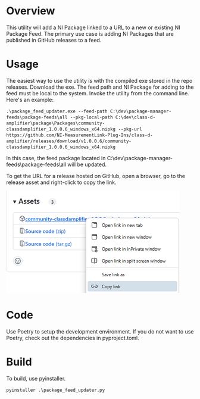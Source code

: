 # Overview
This utility will add a NI Package linked to a URL to a new or existing NI Package Feed. The primary use case is adding NI Packages that are published in GitHub releases to a feed.

# Usage
The easiest way to use the utility is with the compiled exe stored in the repo releases. Download the exe. The feed path and NI Package for adding to the feed must be local to the system. Invoke the utility from the command line. Here's an example:
```console
.\package_feed_updater.exe --feed-path C:\dev\package-manager-feeds\package-feeds\all --pkg-local-path C:\dev\class-d-amplifier\package\Packages\community-classdamplifier_1.0.0.6_windows_x64.nipkg --pkg-url https://github.com/NI-MeasurementLink-Plug-Ins/class-d-amplifier/releases/download/v1.0.0.6/community-classdamplifier_1.0.0.6_windows_x64.nipkg
```
In this case, the feed package located in C:\dev\package-manager-feeds\package-feeds\all will be updated.

To get the URL for a release hosted on GitHub, open a browser, go to the release asset and right-click to copy the link.

![](/_img/copy_release_link.png)

# Code
Use Poetry to setup the development environment. If you do not want to use Poetry, check out the dependencies in pyproject.toml.

# Build
To build, use pyinstaller.
```console
pyinstaller .\package_feed_updater.py
```
